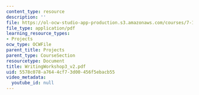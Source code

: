 ```yaml
---
content_type: resource
description: ''
file: https://ol-ocw-studio-app-production.s3.amazonaws.com/courses/7-13-experimental-microbial-genetics-fall-2003/5578c078a7644cf73d00456f5ebacb55_WritingWorkshop3_v2.pdf
file_type: application/pdf
learning_resource_types:
- Projects
ocw_type: OCWFile
parent_title: Projects
parent_type: CourseSection
resourcetype: Document
title: WritingWorkshop3_v2.pdf
uid: 5578c078-a764-4cf7-3d00-456f5ebacb55
video_metadata:
  youtube_id: null
---
```

